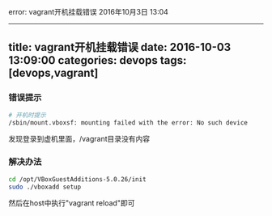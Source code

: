 error: vagrant开机挂载错误
2016年10月3日
13:04
 
---
title: vagrant开机挂载错误
date: 2016-10-03 13:09:00
categories: devops
tags: [devops,vagrant]
---
### 错误提示
``` bash
# 开机时提示
/sbin/mount.vboxsf: mounting failed with the error: No such device
```
发现登录到虚机里面，/vagrant目录没有内容
 
<!--more-->
 
### 解决办法
``` bash
cd /opt/VBoxGuestAdditions-5.0.26/init
sudo ./vboxadd setup
```
然后在host中执行"vagrant reload"即可
